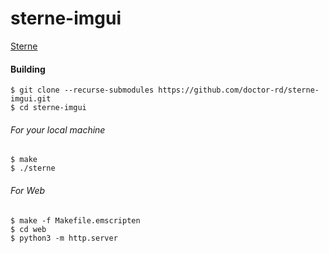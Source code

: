 # sterne-imgui
[Sterne](https://doctor-rd.github.io/sterne-imgui/)

#### Building
`$ git clone --recurse-submodules https://github.com/doctor-rd/sterne-imgui.git`\
`$ cd sterne-imgui`

###### For your local machine
`$ make`\
`$ ./sterne`

###### For Web
`$ make -f Makefile.emscripten`\
`$ cd web`\
`$ python3 -m http.server`
